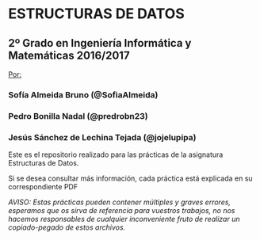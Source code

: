 # ESTRUCTURAS DE DATOS

## 2º Grado en Ingeniería Informática y Matemáticas 2016/2017

<u>Por:</u>

### Sofía Almeida Bruno (@SofiaAlmeida)
### Pedro Bonilla Nadal (@predrobn23)
### Jesús Sánchez de Lechina Tejada (@jojelupipa)


Este es el repositorio realizado para las prácticas de la asignatura Estructuras de Datos.

Si se desea consultar más información, cada práctica está explicada en su correspondiente PDF

_AVISO: Estas prácticas pueden contener múltiples y graves errores, esperamos que os sirva de referencia para vuestros trabajos, no nos hacemos responsables de cualquier inconveniente fruto de realizar un copiado-pegado de estos archivos._
